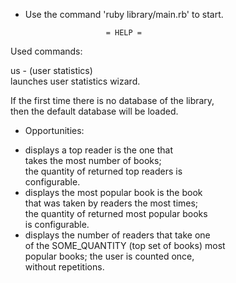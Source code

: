* Use the command 'ruby library/main.rb' to start.

                        = HELP =                         
                                                         
 Used commands:                                          
                                                         
 us - (user statistics)                                  
      launches user statistics wizard.                   
                                                         
 If the first time there is no database of the library,  
 then the default database will be loaded.               
                                                         
* Opportunities:                                         
- displays a top reader is the one that                  
              takes the most number of books;            
              the quantity of returned top readers is    
              configurable.                              
- displays the most popular book is the book             
            that was taken by readers the most times;    
            the quantity of returned most popular books  
            is configurable.                             
- displays the number of readers that take one           
           of the SOME_QUANTITY (top set of books) most  
           popular books; the user is counted once,      
           without repetitions.                          
